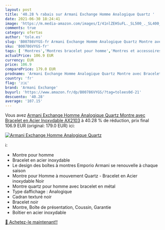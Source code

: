 ```yaml
---
layout: post
title: '40.28 % rabais sur Armani Exchange Homme Analogique Quartz '
date: 2021-06-30 18:24:41
image: 'https://m.media-amazon.com/images/I/41nlZEHSuFL._SL500_._SL400_.jpg'
comments: true
category: ofertas
author: 'tole.es'
slug: 'B00786VYGS-fr Armani Exchange Homme Analogique Quartz Montre avec...'
sku: 'B00786VYGS-fr'
tags: [ 'Montres','Montres bracelet pour homme','Montres et accessoires','Montres homme','armani exchange', ]
actualPrice: 106.9 EUR
currency: EUR
price: 106.9
comparePrice: 179.0 EUR
prodname: 'Armani Exchange Homme Analogique Quartz Montre avec Bracelet en Acier Inoxydable AX2103'
country: 'fr'
flag: '🇫🇷'
brand: 'Armani Exchange'
buyurl: 'https://www.amazon.fr/dp/B00786VYGS/?tag=tolees0d-21'
descuento: '40.28'
average: '107.15'
---
```


Vous avez [Armani Exchange Homme Analogique Quartz Montre avec Bracelet en Acier Inoxydable AX2103](https://www.amazon.fr/dp/B00786VYGS/?tag=tolees0d-21)  à  40.28 % de réduction, prix final  106.9 EUR (original: 179.0 EUR) ici:

[![Armani Exchange Homme Analogique Quartz ](https://m.media-amazon.com/images/I/41nlZEHSuFL._SL500_._SL400_.jpg)](https://www.amazon.fr/dp/B00786VYGS/?tag=tolees0d-21)

ℹ️:

- Montre pour homme
- Bracelet en acier inoxydable
- Le design des boîtes à montres Emporio Armani se renouvelle à chaque saison
- Montre pour Homme à mouvement Quartz - Bracelet en Acier inoxydable Noir
- Montre quartz pour homme avec bracelet en métal
- Type daffichage : Analogique
- Cadran texturé noir
- Bracelet noir
- Montre, Boîte de présentation, Coussin, Garantie
- Boîtier en acier inoxydable

[🛒 Achetez-le maintenant!!](https://www.amazon.fr/dp/B00786VYGS/?tag=tolees0d-21)
